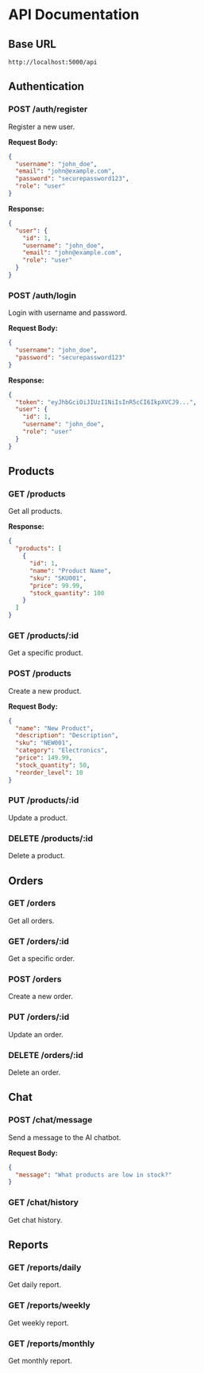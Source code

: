 # API Documentation

## Base URL
```
http://localhost:5000/api
```

## Authentication

### POST /auth/register
Register a new user.

**Request Body:**
```json
{
  "username": "john_doe",
  "email": "john@example.com",
  "password": "securepassword123",
  "role": "user"
}
```

**Response:**
```json
{
  "user": {
    "id": 1,
    "username": "john_doe",
    "email": "john@example.com",
    "role": "user"
  }
}
```

### POST /auth/login
Login with username and password.

**Request Body:**
```json
{
  "username": "john_doe",
  "password": "securepassword123"
}
```

**Response:**
```json
{
  "token": "eyJhbGciOiJIUzI1NiIsInR5cCI6IkpXVCJ9...",
  "user": {
    "id": 1,
    "username": "john_doe",
    "role": "user"
  }
}
```

## Products

### GET /products
Get all products.

**Response:**
```json
{
  "products": [
    {
      "id": 1,
      "name": "Product Name",
      "sku": "SKU001",
      "price": 99.99,
      "stock_quantity": 100
    }
  ]
}
```

### GET /products/:id
Get a specific product.

### POST /products
Create a new product.

**Request Body:**
```json
{
  "name": "New Product",
  "description": "Description",
  "sku": "NEW001",
  "category": "Electronics",
  "price": 149.99,
  "stock_quantity": 50,
  "reorder_level": 10
}
```

### PUT /products/:id
Update a product.

### DELETE /products/:id
Delete a product.

## Orders

### GET /orders
Get all orders.

### GET /orders/:id
Get a specific order.

### POST /orders
Create a new order.

### PUT /orders/:id
Update an order.

### DELETE /orders/:id
Delete an order.

## Chat

### POST /chat/message
Send a message to the AI chatbot.

**Request Body:**
```json
{
  "message": "What products are low in stock?"
}
```

### GET /chat/history
Get chat history.

## Reports

### GET /reports/daily
Get daily report.

### GET /reports/weekly
Get weekly report.

### GET /reports/monthly
Get monthly report.

